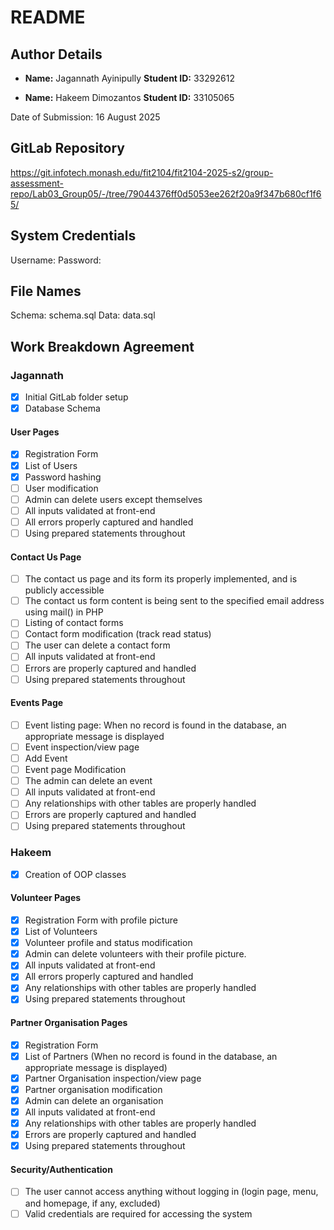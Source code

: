 # README
## Author Details
- **Name:** Jagannath Ayinipully
  **Student ID:** 33292612


- **Name:** Hakeem Dimozantos
  **Student ID:** 33105065

Date of Submission: 16 August 2025
## GitLab Repository
https://git.infotech.monash.edu/fit2104/fit2104-2025-s2/group-assessment-repo/Lab03_Group05/-/tree/79044376ff0d5053ee262f20a9f347b680cf1f65/
## System Credentials
Username:
Password:
## File Names
Schema: schema.sql
Data: data.sql
## Work Breakdown Agreement
### Jagannath
- [x] Initial GitLab folder setup
- [x] Database Schema
#### User Pages
- [x] Registration Form
- [x] List of Users
- [x] Password hashing
- [ ] User modification
- [ ] Admin can delete users except themselves
- [ ] All inputs validated at front-end
- [ ] All errors properly captured and handled
- [ ] Using prepared statements throughout
#### Contact Us Page
- [ ] The contact us page and its form its properly implemented, and is publicly accessible
- [ ] The contact us form content is being sent to the specified email address using mail() in PHP
- [ ] Listing of contact forms
- [ ] Contact form modification (track read status)
- [ ] The user can delete a contact form
- [ ] All inputs validated at front-end
- [ ] Errors are properly captured and handled
- [ ] Using prepared statements throughout
#### Events Page
- [ ] Event listing page: When no record is found in the database, an appropriate message is displayed
- [ ] Event inspection/view page
- [ ] Add Event
- [ ] Event page Modification
- [ ] The admin can delete an event
- [ ] All inputs validated at front-end
- [ ] Any relationships with other tables are properly handled
- [ ] Errors are properly captured and handled
- [ ] Using prepared statements throughout
### Hakeem
- [x] Creation of OOP classes
#### Volunteer Pages
- [x] Registration Form with profile picture
- [x] List of Volunteers
- [x] Volunteer profile and status modification
- [x] Admin can delete volunteers with their profile picture.
- [x] All inputs validated at front-end
- [x] All errors properly captured and handled
- [x] Any relationships with other tables are properly handled
- [x] Using prepared statements throughout
#### Partner Organisation Pages
- [x] Registration Form
- [x] List of Partners (When no record is found in the database, an appropriate message is displayed)
- [x] Partner Organisation inspection/view page
- [x] Partner organisation modification
- [x] Admin can delete an organisation
- [x] All inputs validated at front-end
- [x] Any relationships with other tables are properly handled
- [x] Errors are properly captured and handled
- [x] Using prepared statements throughout
#### Security/Authentication
- [ ] The user cannot access anything without logging in (login page, menu, and homepage, if any, excluded)
- [ ] Valid credentials are required for accessing the system
